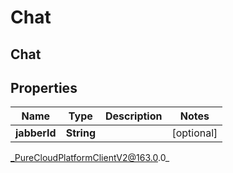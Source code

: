 # Chat

## Chat

## Properties

|Name | Type | Description | Notes|
|------------ | ------------- | ------------- | -------------|
| **jabberId** | **String** |  | [optional] |



_PureCloudPlatformClientV2@163.0.0_
